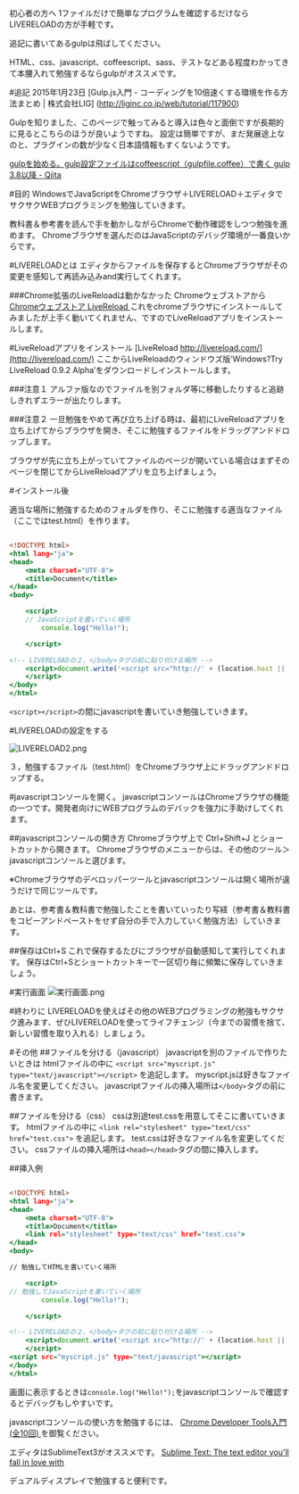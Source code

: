 <!--
title:   WindowsでHTMLやCSS、JavaScriptをLIVERELOADを使い勉強をする
tags:    CSS,HTML,JavaScript,Windows,プログラミング
id:      9790fd0ff84bd6994511
private: false
-->
初心者の方へ
1ファイルだけで簡単なプログラムを確認するだけならLIVERELOADの方が手軽です。

追記に書いてあるgulpは飛ばしてください。

HTML、css、javascript、coffeescript、sass、テストなどある程度わかってきて本腰入れて勉強するならgulpがオススメです。

#追記
2015年1月23日
[Gulp.js入門 - コーディングを10倍速くする環境を作る方法まとめ | 株式会社LIG]
(http://liginc.co.jp/web/tutorial/117900)

Gulpを知りました、このページで触ってみると導入は色々と面倒ですが長期的に見るとこちらのほうが良いようですね。
設定は簡単ですが、まだ発展途上なのと、プラグインの数が少なく日本語情報もすくないようです。

[gulpを始める。gulp設定ファイルはcoffeescript（gulpfile.coffee）で書く gulp 3.8以降 - Qiita](
http://qiita.com/masakinihirota/items/d5b645d588ebecea5d4f)



#目的
WindowsでJavaScriptをChromeブラウザ＋LIVERELOAD＋エディタでサクサクWEBプログラミングを勉強していきます。

教科書＆参考書を読んで手を動かしながらChromeで動作確認をしつつ勉強を進めます。
Chromeブラウザを選んだのはJavaScriptのデバッグ環境が一番良いからです。

#LIVERELOADとは
エディタからファイルを保存するとChromeブラウザがその変更を感知して再読み込みand実行してくれます。

###Chrome拡張のLiveReloadは動かなかった
Chromeウェブストアから
[Chromeウェブストア LiveReload ](https://chrome.google.com/webstore/detail/livereload/jnihajbhpnppcggbcgedagnkighmdlei"LiveReload)
これをchromeブラウザにインストールしてみましたが上手く動いてくれません、ですのでLiveReloadアプリをインストールします。

#LiveReloadアプリをインストール
[LiveReload http://livereload.com/](http://livereload.com/)
ここからLiveReloadのウィンドウズ版’Windows?Try LiveReload 0.9.2 Alpha’をダウンロードしインストールします。

###注意１
アルファ版なのでファイルを別フォルダ等に移動したりすると追跡しきれずエラーが出たりします。

###注意２
一旦勉強をやめて再び立ち上げる時は、最初にLiveReloadアプリを立ち上げてからブラウザを開き、そこに勉強するファイルをドラッグアンドドロップします。

ブラウザが先に立ち上がっていてファイルのページが開いている場合はまずそのページを閉じてからLiveReloadアプリを立ち上げましょう。

#インストール後

適当な場所に勉強するためのフォルダを作り、そこに勉強する適当なファイル（ここではtest.html）を作ります。

```html:test.html

<!DOCTYPE html>
<html lang="ja">
<head>
	<meta charset="UTF-8">
	<title>Document</title>
</head>
<body>

	<script>
	// JavaScriptを書いていく場所
		console.log("Hello!");

	</script>

<!-- LIVERELOADの２、</body>タグの前に貼り付ける場所 -->
	<script>document.write('<script src="http://' + (location.host || 'localhost').split(':')[0] + ':35729/livereload.js?snipver=1"></' + 'script>')
	</script>
</body>
</html>

```

`<script></script>`の間にjavascriptを書いていき勉強していきます。

#LIVERELOADの設定をする

![LIVERELOAD2.png](https://qiita-image-store.s3.amazonaws.com/0/44761/5b9f49a8-d1df-c861-cd56-3bfef6f638a5.png)

３，勉強するファイル（test.html）をChromeブラウザ上にドラッグアンドドロップする。

#javascriptコンソールを開く。
javascriptコンソールはChromeブラウザの機能の一つです。開発者向けにWEBプログラムのデバックを強力に手助けしてくれます。

##javascriptコンソールの開き方
Chromeブラウザ上で Ctrl+Shift+J とショートカットから開きます。
Chromeブラウザのメニューからは、その他のツール＞javascriptコンソールと選びます。

※Chromeブラウザのデベロッパーツールとjavascriptコンソールは開く場所が違うだけで同じツールです。

あとは、参考書＆教科書で勉強したことを書いていったり写経（参考書＆教科書をコピーアンドペーストをせず自分の手で入力していく勉強方法）していきます。

##保存はCtrl+S
これで保存するたびにブラウザが自動感知して実行してくれます。
保存はCtrl+Sとショートカットキーで一区切り毎に頻繁に保存していきましょう。

#実行画面
![実行画面.png](https://qiita-image-store.s3.amazonaws.com/0/44761/9500f0f7-3d2d-aad9-dfd5-4d4463d30a6b.png)

#終わりに
LIVERELOADを使えばその他のWEBプログラミングの勉強もサクサク進みます、ぜひLIVERELOADを使ってライフチェンジ（今までの習慣を捨て、新しい習慣を取り入れる）しましょう。

#その他
##ファイルを分ける（javascript）
javascriptを別のファイルで作りたいときは
htmlファイルの中に
`<script src="myscript.js" type="text/javascript"></script>`
を追記します。
myscript.jsは好きなファイル名を変更してください。
javascriptファイルの挿入場所は`</body>`タグの前に書きます。

##ファイルを分ける（css）
cssは別途test.cssを用意してそこに書いていきます。
htmlファイルの中に
`<link rel="stylesheet" type="text/css" href="test.css">`
を追記します。
test.cssは好きなファイル名を変更してください。
cssファイルの挿入場所は`<head></head>`タグの間に挿入します。



##挿入例

```html:test.html

<!DOCTYPE html>
<html lang="ja">
<head>
	<meta charset="UTF-8">
	<title>Document</title>
	<link rel="stylesheet" type="text/css" href="test.css">
</head>
<body>

// 勉強してHTMLを書いていく場所

	<script>
// 勉強してJavaScriptを書いていく場所
		console.log("Hello!");

	</script>

<!-- LIVERELOADの２、</body>タグの前に貼り付ける場所 -->
	<script>document.write('<script src="http://' + (location.host || 'localhost').split(':')[0] + ':35729/livereload.js?snipver=1"></' + 'script>')
	</script>
<script src="myscript.js" type="text/javascript"></script>
</body>
</html>

```



画面に表示するときは`console.log("Hello!");`をjavascriptコンソールで確認するとデバッグもしやすいです。

javascriptコンソールの使い方を勉強するには、
[Chrome Developer Tools入門 (全10回) ](http://dotinstall.com/lessons/basic_chrome_dev_v2)
を御覧ください。

エディタはSublimeText3がオススメです。
[Sublime Text: The text editor you'll fall in love with](http://www.sublimetext.com/)

デュアルディスプレイで勉強すると便利です。